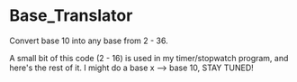 # Base_Translator
Convert base 10 into any base from 2 - 36.

A small bit of this code (2 - 16) is used in my timer/stopwatch program, and here's the rest of it. I might do a base x --> base 10, STAY TUNED!
